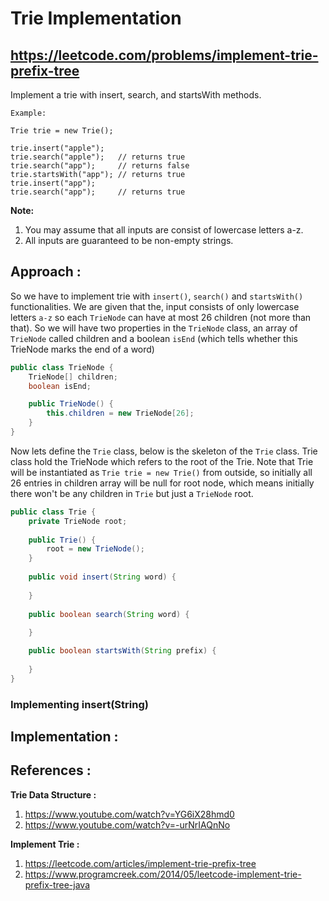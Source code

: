 # Trie Implementation
## https://leetcode.com/problems/implement-trie-prefix-tree

Implement a trie with insert, search, and startsWith methods.

```
Example:

Trie trie = new Trie();

trie.insert("apple");
trie.search("apple");   // returns true
trie.search("app");     // returns false
trie.startsWith("app"); // returns true
trie.insert("app");   
trie.search("app");     // returns true
```

**Note:**
1. You may assume that all inputs are consist of lowercase letters a-z.
2. All inputs are guaranteed to be non-empty strings.


## Approach :
So we have to implement trie with `insert()`, `search()` and `startsWith()` functionalities. We are given that the, input consists of only lowercase letters `a-z` so each `TrieNode` can have at most 26 children (not more than that). So we will have two properties in the `TrieNode` class, an array of `TrieNode` called children and a boolean `isEnd` (which tells whether this TrieNode marks the end of a word)

```java
public class TrieNode {
	TrieNode[] children;
	boolean isEnd;

	public TrieNode() {
		this.children = new TrieNode[26];
	}
}
```
Now lets define the `Trie` class, below is the skeleton of the `Trie` class. Trie class hold the TrieNode which refers to the root of the Trie.
Note that Trie will be instantiated as `Trie trie = new Trie()` from outside, so initially all 26 entries in children array will be null for root node, which means initially there won't be any children in `Trie` but just a `TrieNode` root. 

```java
public class Trie {
    private TrieNode root;
    
    public Trie() {
        root = new TrieNode();
    }
    
    public void insert(String word) {
       
    }
   
    public boolean search(String word) {
       
    }

    public boolean startsWith(String prefix) {
       
    }
}
```

### Implementing insert(String) 


## Implementation :


## References :
**Trie Data Structure :** 
1. https://www.youtube.com/watch?v=YG6iX28hmd0
2. https://www.youtube.com/watch?v=-urNrIAQnNo

**Implement Trie :** 
1. https://leetcode.com/articles/implement-trie-prefix-tree
2. https://www.programcreek.com/2014/05/leetcode-implement-trie-prefix-tree-java

